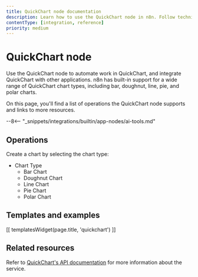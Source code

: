 ```yaml
---
title: QuickChart node documentation
description: Learn how to use the QuickChart node in n8n. Follow technical documentation to integrate QuickChart node into your workflows.
contentType: [integration, reference]
priority: medium
---
```


# QuickChart node

Use the QuickChart node to automate work in QuickChart, and integrate QuickChart with other applications. n8n has built-in support for a wide range of QuickChart chart types, including bar, doughnut, line, pie, and polar charts.

On this page, you'll find a list of operations the QuickChart node supports and links to more resources.

--8<-- "_snippets/integrations/builtin/app-nodes/ai-tools.md"

## Operations

Create a chart by selecting the chart type:

* Chart Type
	* Bar Chart
	* Doughnut Chart
	* Line Chart
	* Pie Chart
	* Polar Chart

## Templates and examples

<!-- see https://www.notion.so/n8n/Pull-in-templates-for-the-integrations-pages-37c716837b804d30a33b47475f6e3780 -->
[[ templatesWidget(page.title, 'quickchart') ]]

## Related resources

Refer to [QuickChart's API documentation](https://quickchart.io/documentation/) for more information about the service.
